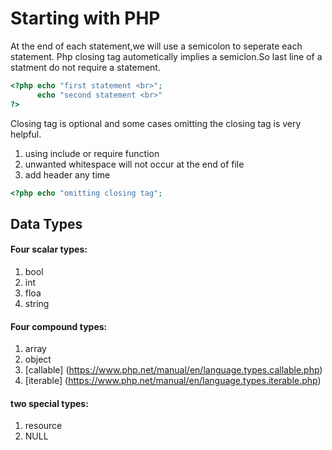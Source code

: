 # Starting with PHP
At the end of each statement,we will use a semicolon to seperate each statement.
Php closing tag autometically implies a semiclon.So last line of a statment do not require a statement.
```PHP
<?php echo "first statement <br>";
      echo "second statement <br>"
?>
```

Closing tag is optional and some cases omitting the closing tag is very helpful.
1. using include or require function
2. unwanted whitespace will not occur at the end of file
3. add header any time

```PHP
<?php echo "omitting closing tag";
```

## Data Types
#### Four scalar types:
1. bool
2. int
3. floa
4. string
   
#### Four compound types:
1. array
2. object
3. [callable] (https://www.php.net/manual/en/language.types.callable.php)
4. [iterable] (https://www.php.net/manual/en/language.types.iterable.php)

#### two special types:
1. resource
2. NULL